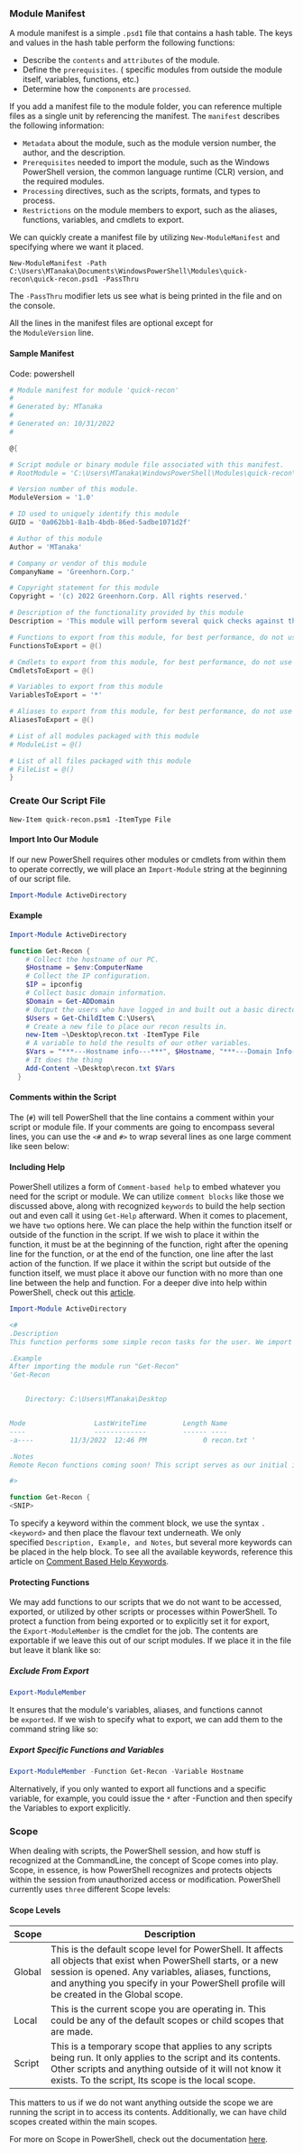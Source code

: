 ### Module Manifest

A module manifest is a simple `.psd1` file that contains a hash table. The keys and values in the hash table perform the following functions:

- Describe the `contents` and `attributes` of the module.
- Define the `prerequisites`. ( specific modules from outside the module itself, variables, functions, etc.)
- Determine how the `components` are `processed`.

If you add a manifest file to the module folder, you can reference multiple files as a single unit by referencing the manifest. The `manifest` describes the following information:

- `Metadata` about the module, such as the module version number, the author, and the description.
- `Prerequisites` needed to import the module, such as the Windows PowerShell version, the common language runtime (CLR) version, and the required modules.
- `Processing` directives, such as the scripts, formats, and types to process.
- `Restrictions` on the module members to export, such as the aliases, functions, variables, and cmdlets to export.

We can quickly create a manifest file by utilizing `New-ModuleManifest` and specifying where we want it placed.

```powershell-session
New-ModuleManifest -Path C:\Users\MTanaka\Documents\WindowsPowerShell\Modules\quick-recon\quick-recon.psd1 -PassThru
```

The `-PassThru` modifier lets us see what is being printed in the file and on the console.

All the lines in the manifest files are optional except for the `ModuleVersion` line.

#### Sample Manifest

Code: powershell

```powershell
# Module manifest for module 'quick-recon'
#
# Generated by: MTanaka
#
# Generated on: 10/31/2022
#

@{

# Script module or binary module file associated with this manifest.
# RootModule = 'C:\Users\MTanaka\WindowsPowerShell\Modules\quick-recon\quick-recon.psm1'

# Version number of this module.
ModuleVersion = '1.0'

# ID used to uniquely identify this module
GUID = '0a062bb1-8a1b-4bdb-86ed-5adbe1071d2f'

# Author of this module
Author = 'MTanaka'

# Company or vendor of this module
CompanyName = 'Greenhorn.Corp.'

# Copyright statement for this module
Copyright = '(c) 2022 Greenhorn.Corp. All rights reserved.'

# Description of the functionality provided by this module
Description = 'This module will perform several quick checks against the host for Reconnaissance of key information.'

# Functions to export from this module, for best performance, do not use wildcards and do not delete the entry, use an empty array if there are no functions to export.
FunctionsToExport = @()

# Cmdlets to export from this module, for best performance, do not use wildcards and do not delete the entry, use an empty array if there are no cmdlets to export.
CmdletsToExport = @()

# Variables to export from this module
VariablesToExport = '*'

# Aliases to export from this module, for best performance, do not use wildcards and do not delete the entry, use an empty array if there are no aliases to export.
AliasesToExport = @()

# List of all modules packaged with this module
# ModuleList = @()

# List of all files packaged with this module
# FileList = @()  
}
```

### Create Our Script File


```powershell-session
New-Item quick-recon.psm1 -ItemType File
```

#### Import Into Our Module

If our new PowerShell requires other modules or cmdlets from within them to operate correctly, we will place an `Import-Module` string at the beginning of our script file.

```powershell
Import-Module ActiveDirectory 
```

#### Example 

```powershell
Import-Module ActiveDirectory

function Get-Recon {  
    # Collect the hostname of our PC.
    $Hostname = $env:ComputerName  
    # Collect the IP configuration.
    $IP = ipconfig
    # Collect basic domain information.
    $Domain = Get-ADDomain 
    # Output the users who have logged in and built out a basic directory structure in "C:\Users\".
    $Users = Get-ChildItem C:\Users\
    # Create a new file to place our recon results in.
    new-Item ~\Desktop\recon.txt -ItemType File 
    # A variable to hold the results of our other variables. 
    $Vars = "***---Hostname info---***", $Hostname, "***---Domain Info---***", $Domain, "***---IP INFO---***",  $IP, "***---USERS---***", $Users
    # It does the thing 
    Add-Content ~\Desktop\recon.txt $Vars
  } 
```

#### Comments within the Script

The (`#`) will tell PowerShell that the line contains a comment within your script or module file. If your comments are going to encompass several lines, you can use the `<#` and `#>` to wrap several lines as one large comment like seen below:

#### Including Help

PowerShell utilizes a form of `Comment-based help` to embed whatever you need for the script or module. We can utilize `comment blocks` like those we discussed above, along with recognized `keywords` to build the help section out and even call it using `Get-Help` afterward. When it comes to placement, we have `two` options here. We can place the help within the function itself or outside of the function in the script. If we wish to place it within the function, it must be at the beginning of the function, right after the opening line for the function, or at the end of the function, one line after the last action of the function. If we place it within the script but outside of the function itself, we must place it above our function with no more than one line between the help and function. For a deeper dive into help within PowerShell, check out this [article](https://learn.microsoft.com/en-us/powershell/scripting/developer/help/writing-help-for-windows-powershell-scripts-and-functions?view=powershell-7.2).

```powershell
Import-Module ActiveDirectory

<# 
.Description  
This function performs some simple recon tasks for the user. We import the module and issue the 'Get-Recon' command to retrieve our output. Each variable and line within the function and script are commented for our understanding. Right now, this module will only work on the local host from which you run it, and the output will be sent to a file named 'recon.txt' on the Desktop of the user who opened the shell. Remote Recon functions are coming soon!  

.Example  
After importing the module run "Get-Recon"
'Get-Recon


    Directory: C:\Users\MTanaka\Desktop


Mode                 LastWriteTime         Length Name                                                                                                                                        
----                 -------------         ------ ----                                                                                                                                        
-a----         11/3/2022  12:46 PM              0 recon.txt '

.Notes  
Remote Recon functions coming soon! This script serves as our initial introduction to writing functions and scripts and making PowerShell modules.  

#>

function Get-Recon {  
<SNIP>  
```

To specify a keyword within the comment block, we use the syntax `.<keyword>` and then place the flavour text underneath. We only specified `Description, Example, and Notes`, but several more keywords can be placed in the help block. To see all the available keywords, reference this article on [Comment Based Help Keywords](https://learn.microsoft.com/en-us/powershell/scripting/developer/help/comment-based-help-keywords?view=powershell-7.2).

#### Protecting Functions

We may add functions to our scripts that we do not want to be accessed, exported, or utilized by other scripts or processes within PowerShell. To protect a function from being exported or to explicitly set it for export, the `Export-ModuleMember` is the cmdlet for the job. The contents are exportable if we leave this out of our script modules. If we place it in the file but leave it blank like so:

##### Exclude From Export

```powershell
Export-ModuleMember  
```

It ensures that the module's variables, aliases, and functions cannot be `exported`. If we wish to specify what to export, we can add them to the command string like so:

##### Export Specific Functions and Variables

```powershell
Export-ModuleMember -Function Get-Recon -Variable Hostname 
```

Alternatively, if you only wanted to export all functions and a specific variable, for example, you could issue the `*` after -Function and then specify the Variables to export explicitly.

### Scope

When dealing with scripts, the PowerShell session, and how stuff is recognized at the CommandLine, the concept of Scope comes into play. Scope, in essence, is how PowerShell recognizes and protects objects within the session from unauthorized access or modification. PowerShell currently uses `three` different Scope levels:

#### Scope Levels

|**Scope**|**Description**|
|---|---|
|Global|This is the default scope level for PowerShell. It affects all objects that exist when PowerShell starts, or a new session is opened. Any variables, aliases, functions, and anything you specify in your PowerShell profile will be created in the Global scope.|
|Local|This is the current scope you are operating in. This could be any of the default scopes or child scopes that are made.|
|Script|This is a temporary scope that applies to any scripts being run. It only applies to the script and its contents. Other scripts and anything outside of it will not know it exists. To the script, Its scope is the local scope.|

This matters to us if we do not want anything outside the scope we are running the script in to access its contents. Additionally, we can have child scopes created within the main scopes.

For more on Scope in PowerShell, check out the documentation [here](https://learn.microsoft.com/en-us/powershell/module/microsoft.powershell.core/about/about_scopes?view=powershell-7.2).